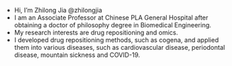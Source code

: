 - Hi, I’m Zhilong Jia @zhilongjia
- I am an Associate Professor at Chinese PLA General Hospital after obtaining a doctor of philosophy degree in Biomedical Engineering. 
- My research interests are drug repositioning and omics. 
- I developed drug repositioning methods, such as cogena, and applied them into various diseases, such as cardiovascular disease, periodontal disease, mountain sickness and COVID-19.

<!---
zhilongjia/zhilongjia is a ✨ special ✨ repository because its `README.md` (this file) appears on your GitHub profile.
You can click the Preview link to take a look at your changes.
--->
